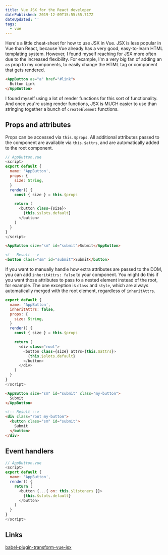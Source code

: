 ```yaml
---
title: Vue JSX for the React developer
datePublished: 2019-12-09T15:55:55.717Z
dateUpdated: ''
tags:
  - vue
---
```

Here's a little cheat-sheet for how to use JSX in Vue. JSX is less popular in Vue than React, because Vue already has a very good, easy-to-learn HTML templating system. However, I found myself reaching for JSX more often due to the increased flexibility. For example, I'm a very big fan of adding an `as` prop to my components, to easily change the HTML tag or component that gets rendered.

```html
<AppButton as="a" href="#link">
  Button Link
</AppButton>
```

I found myself using a lot of render functions for this sort of functionality. And once you're using render functions, JSX is MUCH easier to use than stringing together a bunch of `createElement` functions.

## Props and attributes

Props can be accessed via `this.$props`. All additional attributes passed to the component are available via `this.$attrs`, and are automatically added to the root component.

```js
// AppButton.vue
<script>
export default {
  name: 'AppButton',
  props: {
    size: String,
  }
  render() {
    const { size } = this.$props

    return (
      <button class={size}>
        {this.$slots.default}
      </button>
    )
  }
}
</script>
```

```html
<AppButton size="sm" id="submit">Submit</AppButton>

<!-- Result -->
<button class="sm" id="submit">Submit</button>
```

If you want to manually handle how extra attributes are passed to the DOM, you can add `inheritAttrs: false` to your component. You might do this if you want those attributes to pass to a nested element instead of the root, for example. The one exception is `class` and `style`, which are always automatically merged with the root element, regardless of `inheritAttrs`.

```js
export default {
  name: 'AppButton',
  inheritAttrs: false,
  props: {
    size: String,
  }
  render() {
    const { size } = this.$props

    return (
      <div class="root">
        <button class={size} attrs={this.$attrs}>
          {this.$slots.default}
        </button>
      </div>
    )
  }
}
</script>
```

```html
<AppButton size="sm" id="submit" class="my-button">
  Submit
</AppButton>

<!-- Result -->
<div class="root my-button">
  <button class="sm" id="submit">
    Submit
  </button>
</div>
```

## Event handlers

```js
// AppButton.vue
<script>
export default {
  name: 'AppButton',
  render() {
    return (
      <button {...{ on: this.$listeners }}>
        {this.$slots.default}
      </button>
    )
  }
}
</script>
```

## Links

[babel-plugin-transform-vue-jsx](https://github.com/vuejs/babel-plugin-transform-vue-jsx)
